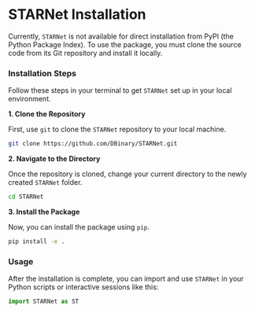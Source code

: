 # STARNet Installation

Currently, `STARNet` is not available for direct installation from PyPI (the Python Package Index). To use the package, you must clone the source code from its Git repository and install it locally.

### Installation Steps

Follow these steps in your terminal to get `STARNet` set up in your local environment.

**1. Clone the Repository**

First, use `git` to clone the `STARNet` repository to your local machine.

```bash
git clone https://github.com/DBinary/STARNet.git
```


**2. Navigate to the Directory**

Once the repository is cloned, change your current directory to the newly created `STARNet` folder.

```bash
cd STARNet
```

**3. Install the Package**

Now, you can install the package using `pip`.

```bash
pip install -e .
```

### Usage

After the installation is complete, you can import and use `STARNet` in your Python scripts or interactive sessions like this:

```python
import STARNet as ST
```